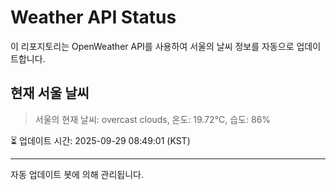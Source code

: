 
# Weather API Status

이 리포지토리는 OpenWeather API를 사용하여 서울의 날씨 정보를 자동으로 업데이트합니다.

## 현재 서울 날씨
> 서울의 현재 날씨: overcast clouds, 온도: 19.72°C, 습도: 86%

⏳ 업데이트 시간: 2025-09-29 08:49:01 (KST)

---
자동 업데이트 봇에 의해 관리됩니다.
